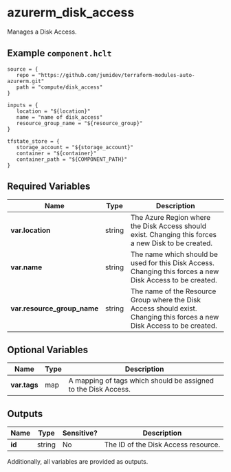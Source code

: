 # azurerm_disk_access

Manages a Disk Access.

## Example `component.hclt`

```hcl
source = {
   repo = "https://github.com/jumidev/terraform-modules-auto-azurerm.git" 
   path = "compute/disk_access" 
}

inputs = {
   location = "${location}" 
   name = "name of disk_access" 
   resource_group_name = "${resource_group}" 
}

tfstate_store = {
   storage_account = "${storage_account}" 
   container = "${container}" 
   container_path = "${COMPONENT_PATH}" 
}

```

## Required Variables

| Name | Type |  Description |
| ---- | --------- |  ----------- |
| **var.location** | string |  The Azure Region where the Disk Access should exist. Changing this forces a new Disk to be created. | 
| **var.name** | string |  The name which should be used for this Disk Access. Changing this forces a new Disk Access to be created. | 
| **var.resource_group_name** | string |  The name of the Resource Group where the Disk Access should exist. Changing this forces a new Disk Access to be created. | 

## Optional Variables

| Name | Type |  Description |
| ---- | --------- |  ----------- |
| **var.tags** | map |  A mapping of tags which should be assigned to the Disk Access. | 



## Outputs

| Name | Type | Sensitive? | Description |
| ---- | ---- | --------- | --------- |
| **id** | string | No  | The ID of the Disk Access resource. | 

Additionally, all variables are provided as outputs.
